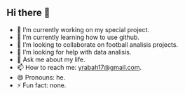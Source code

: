 ## Hi there 👋

- 🔭 I’m currently working on my special project.
- 🌱 I’m currently learning how to use github.
- 👯 I’m looking to collaborate on football analisis projects.
- 🤔 I’m looking for help with data analisis.
- 💬 Ask me about my life.
- 📫 How to reach me: yrabah17@gmail.com.
- 😄 Pronouns: he.
- ⚡ Fun fact: none.